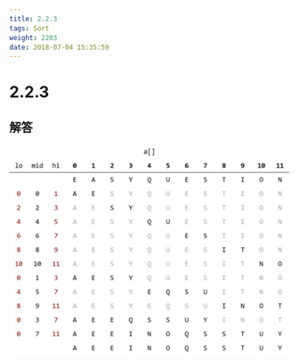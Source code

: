 ```yaml
---
title: 2.2.3
tags: Sort
weight: 2203
date: 2018-07-04 15:35:59
---
```


# 2.2.3


## 解答

![](/resources/2-2-3/1.jpg)
